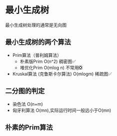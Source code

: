 # 最小生成树

最小生成树处理的通常是无向图

## 最小生成树的两个算法

- Prim算法（普利姆算法）
  - 朴素版Prim O(n^2) 稠密图✅
  - 堆优化Prim O(mlog n) 不常用❎
- Kruskal算法 (克鲁斯卡尔算法) O(mlogm) 稀疏图✅

## 二分图的判定

- 染色法 O(n+m)
- 匈牙利算法 O(mn),实际运行时间一般远小于O(mn)

## 朴素的Prim算法



